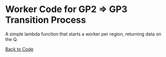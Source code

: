 # Worker Code for GP2 => GP3 Transition Process

A simple lambda function that starts a worker per region, returning data on the
Q.

[Back to Code](code.md)
